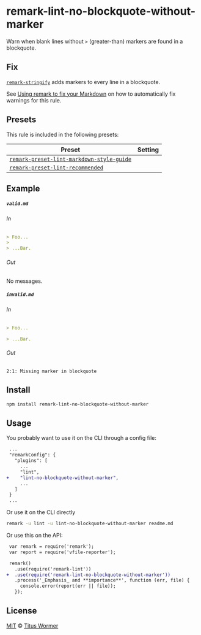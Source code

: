 <!--This file is generated-->

# remark-lint-no-blockquote-without-marker

Warn when blank lines without `>` (greater-than) markers are found in a
blockquote.

## Fix

[`remark-stringify`](https://github.com/remarkjs/remark/tree/master/packages/remark-stringify)
adds markers to every line in a blockquote.

See [Using remark to fix your Markdown](https://github.com/remarkjs/remark-lint#using-remark-to-fix-your-markdown)
on how to automatically fix warnings for this rule.

## Presets

This rule is included in the following presets:

| Preset | Setting |
| ------ | ------- |
| [`remark-preset-lint-markdown-style-guide`](https://github.com/remarkjs/remark-lint/tree/master/packages/remark-preset-lint-markdown-style-guide) |  |
| [`remark-preset-lint-recommended`](https://github.com/remarkjs/remark-lint/tree/master/packages/remark-preset-lint-recommended) |  |

## Example

##### `valid.md`

###### In

```markdown
> Foo...
>
> ...Bar.
```

###### Out

No messages.

##### `invalid.md`

###### In

```markdown
> Foo...

> ...Bar.
```

###### Out

```text
2:1: Missing marker in blockquote
```

## Install

```sh
npm install remark-lint-no-blockquote-without-marker
```

## Usage

You probably want to use it on the CLI through a config file:

```diff
 ...
 "remarkConfig": {
   "plugins": [
     ...
     "lint",
+    "lint-no-blockquote-without-marker",
     ...
   ]
 }
 ...
```

Or use it on the CLI directly

```sh
remark -u lint -u lint-no-blockquote-without-marker readme.md
```

Or use this on the API:

```diff
 var remark = require('remark');
 var report = require('vfile-reporter');

 remark()
   .use(require('remark-lint'))
+  .use(require('remark-lint-no-blockquote-without-marker'))
   .process('_Emphasis_ and **importance**', function (err, file) {
     console.error(report(err || file));
   });
```

## License

[MIT](https://github.com/remarkjs/remark-lint/blob/master/license) © [Titus Wormer](https://wooorm.com)
